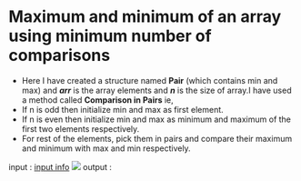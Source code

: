 # Maximum and minimum of an array using minimum number of comparisons

 - Here I have created a structure named **Pair** (which contains min and max) and  ***arr*** is the array elements  and ***n*** is the size of array.I have used a method called **Comparison in Pairs**  ie,
 - If n is odd then initialize min and max as first element. 
 - If n is even then initialize min and max as minimum and maximum of the first two elements respectively. 
- For rest of the elements, pick them in pairs and compare their maximum and minimum with max and min respectively. 

input :
[input info](./input.png)
<img src="https://github.com/akrish4/DSA/blob/main/dsa-cp-2/ARRAYS-Min_%26_Max/input.PNG" alternate="input">
output :

<img src="" alternate="input">
